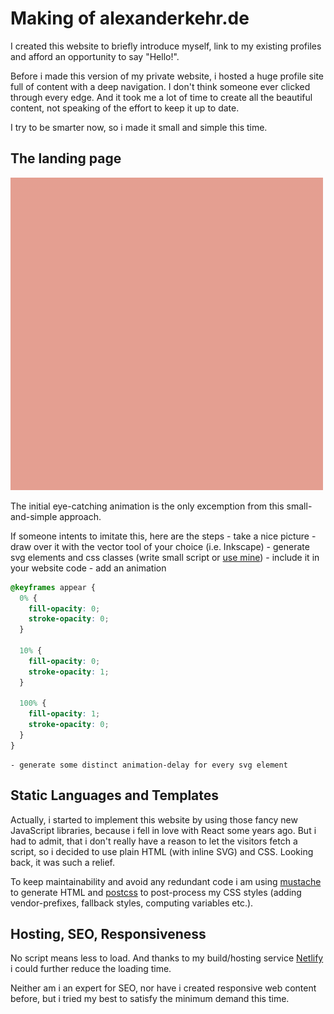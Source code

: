 # Making of alexanderkehr.de

I created this website to briefly introduce myself, link to my existing profiles and afford an opportunity to say "Hello!".

Before i made this version of my private website, i hosted a huge profile site full of content with a deep navigation. I don't think someone ever clicked through every edge. And it took me a lot of time to create all the beautiful content, not speaking of the effort to keep it up to date.

I try to be smarter now, so i made it small and simple this time.

## The landing page

![polyalex animation gif](./polyalex_500.gif)

The initial eye-catching animation is the only excemption from this small-and-simple approach.

If someone intents to imitate this, here are the steps
    - take a nice picture
    - draw over it with the vector tool of your choice (i.e. Inkscape)
    - generate svg elements and css classes (write small script or [use mine](./generateJsonAndCss.py))
    - include it in your website code
    - add an animation
```css
@keyframes appear {
  0% {
    fill-opacity: 0;
    stroke-opacity: 0;
  }

  10% {
    fill-opacity: 0;
    stroke-opacity: 1;
  }

  100% {
    fill-opacity: 1;
    stroke-opacity: 0;
  }
}
```
    - generate some distinct animation-delay for every svg element

## Static Languages and Templates

Actually, i started to implement this website by using those fancy new JavaScript libraries, because i fell in love with React some years ago. But i had to admit, that i don't really have a reason to let the visitors fetch a script, so i decided to use plain HTML (with inline SVG) and CSS. Looking back, it was such a relief.

To keep maintainability and avoid any redundant code i am using [mustache](https://github.com/janl/mustache.js) to generate HTML and [postcss](https://github.com/postcss/postcss) to post-process my CSS styles (adding vendor-prefixes, fallback styles, computing variables etc.).

## Hosting, SEO, Responsiveness

No script means less to load. And thanks to my build/hosting service [Netlify](https://www.netlify.com/) i could further reduce the loading time.

Neither am i an expert for SEO, nor have i created responsive web content before, but i tried my best to satisfy the minimum demand this time.
